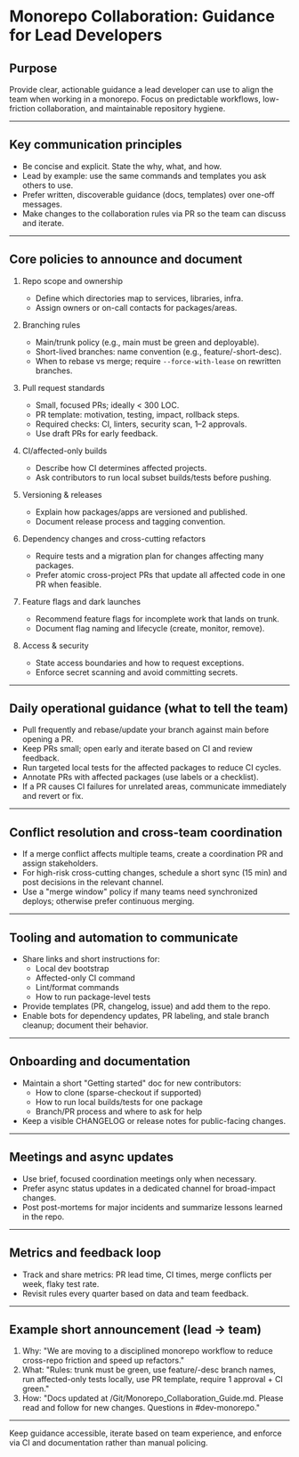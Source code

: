 # Monorepo Collaboration: Guidance for Lead Developers

## Purpose
Provide clear, actionable guidance a lead developer can use to align the team when working in a monorepo. Focus on predictable workflows, low-friction collaboration, and maintainable repository hygiene.

---

## Key communication principles
- Be concise and explicit. State the why, what, and how.
- Lead by example: use the same commands and templates you ask others to use.
- Prefer written, discoverable guidance (docs, templates) over one-off messages.
- Make changes to the collaboration rules via PR so the team can discuss and iterate.

---

## Core policies to announce and document
1. Repo scope and ownership
   - Define which directories map to services, libraries, infra.
   - Assign owners or on-call contacts for packages/areas.

2. Branching rules
   - Main/trunk policy (e.g., main must be green and deployable).
   - Short-lived branches: name convention (e.g., feature/<ticket>-short-desc).
   - When to rebase vs merge; require `--force-with-lease` on rewritten branches.

3. Pull request standards
   - Small, focused PRs; ideally < 300 LOC.
   - PR template: motivation, testing, impact, rollback steps.
   - Required checks: CI, linters, security scan, 1–2 approvals.
   - Use draft PRs for early feedback.

4. CI/affected-only builds
   - Describe how CI determines affected projects.
   - Ask contributors to run local subset builds/tests before pushing.

5. Versioning & releases
   - Explain how packages/apps are versioned and published.
   - Document release process and tagging convention.

6. Dependency changes and cross-cutting refactors
   - Require tests and a migration plan for changes affecting many packages.
   - Prefer atomic cross-project PRs that update all affected code in one PR when feasible.

7. Feature flags and dark launches
   - Recommend feature flags for incomplete work that lands on trunk.
   - Document flag naming and lifecycle (create, monitor, remove).

8. Access & security
   - State access boundaries and how to request exceptions.
   - Enforce secret scanning and avoid committing secrets.

---

## Daily operational guidance (what to tell the team)
- Pull frequently and rebase/update your branch against main before opening a PR.
- Keep PRs small; open early and iterate based on CI and review feedback.
- Run targeted local tests for the affected packages to reduce CI cycles.
- Annotate PRs with affected packages (use labels or a checklist).
- If a PR causes CI failures for unrelated areas, communicate immediately and revert or fix.

---

## Conflict resolution and cross-team coordination
- If a merge conflict affects multiple teams, create a coordination PR and assign stakeholders.
- For high-risk cross-cutting changes, schedule a short sync (15 min) and post decisions in the relevant channel.
- Use a "merge window" policy if many teams need synchronized deploys; otherwise prefer continuous merging.

---

## Tooling and automation to communicate
- Share links and short instructions for:
  - Local dev bootstrap
  - Affected-only CI command
  - Lint/format commands
  - How to run package-level tests
- Provide templates (PR, changelog, issue) and add them to the repo.
- Enable bots for dependency updates, PR labeling, and stale branch cleanup; document their behavior.

---

## Onboarding and documentation
- Maintain a short "Getting started" doc for new contributors:
  - How to clone (sparse-checkout if supported)
  - How to run local builds/tests for one package
  - Branch/PR process and where to ask for help
- Keep a visible CHANGELOG or release notes for public-facing changes.

---

## Meetings and async updates
- Use brief, focused coordination meetings only when necessary.
- Prefer async status updates in a dedicated channel for broad-impact changes.
- Post post-mortems for major incidents and summarize lessons learned in the repo.

---

## Metrics and feedback loop
- Track and share metrics: PR lead time, CI times, merge conflicts per week, flaky test rate.
- Revisit rules every quarter based on data and team feedback.

---

## Example short announcement (lead -> team)
1) Why: "We are moving to a disciplined monorepo workflow to reduce cross-repo friction and speed up refactors."  
2) What: "Rules: trunk must be green, use feature/<ticket>-desc branch names, run affected-only tests locally, use PR template, require 1 approval + CI green."  
3) How: "Docs updated at /Git/Monorepo_Collaboration_Guide.md. Please read and follow for new changes. Questions in #dev-monorepo."

---

Keep guidance accessible, iterate based on team experience, and enforce via CI and documentation rather than manual policing.